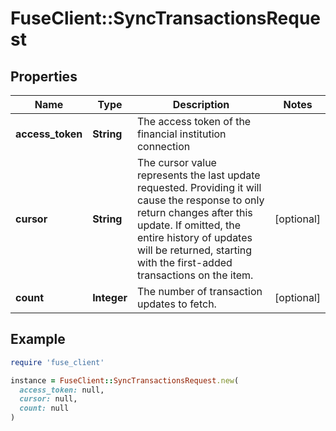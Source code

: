 # FuseClient::SyncTransactionsRequest

## Properties

| Name | Type | Description | Notes |
| ---- | ---- | ----------- | ----- |
| **access_token** | **String** | The access token of the financial institution connection |  |
| **cursor** | **String** | The cursor value represents the last update requested. Providing it will cause the response to only return changes after this update. If omitted, the entire history of updates will be returned, starting with the first-added transactions on the item. | [optional] |
| **count** | **Integer** | The number of transaction updates to fetch. | [optional] |

## Example

```ruby
require 'fuse_client'

instance = FuseClient::SyncTransactionsRequest.new(
  access_token: null,
  cursor: null,
  count: null
)
```

